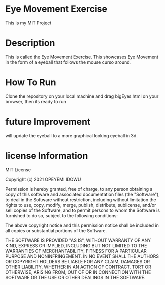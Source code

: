 # Eye Movement Exercise
This is my MIT Project
# Description
This is called the  Eye Movement Exercise. This showcases  Eye Movement in the form of a eyeball that follows the mouse curso around.
# How To Run
Clone the repository on your local machine and drag bigEyes.html on your browser, then its ready to run
# future Improvement
will update the eyeball to a more graphical looking eyeball in 3d.
# license Information
MIT License

Copyright (c) 2021 OPEYEMI IDOWU

Permission is hereby granted, free of charge, to any person obtaining a copy
of this software and associated documentation files (the "Software"), to deal
in the Software without restriction, including without limitation the rights
to use, copy, modify, merge, publish, distribute, sublicense, and/or sell
copies of the Software, and to permit persons to whom the Software is
furnished to do so, subject to the following conditions:

The above copyright notice and this permission notice shall be included in all
copies or substantial portions of the Software.

THE SOFTWARE IS PROVIDED "AS IS", WITHOUT WARRANTY OF ANY KIND, EXPRESS OR
IMPLIED, INCLUDING BUT NOT LIMITED TO THE WARRANTIES OF MERCHANTABILITY,
FITNESS FOR A PARTICULAR PURPOSE AND NONINFRINGEMENT. IN NO EVENT SHALL THE
AUTHORS OR COPYRIGHT HOLDERS BE LIABLE FOR ANY CLAIM, DAMAGES OR OTHER
LIABILITY, WHETHER IN AN ACTION OF CONTRACT, TORT OR OTHERWISE, ARISING FROM,
OUT OF OR IN CONNECTION WITH THE SOFTWARE OR THE USE OR OTHER DEALINGS IN THE
SOFTWARE.
